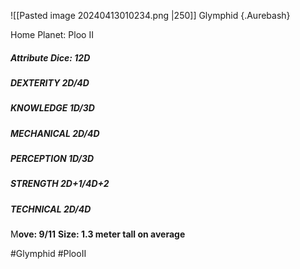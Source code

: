 ![[Pasted image 20240413010234.png |250]]
Glymphid {.Aurebash}

Home Planet: Ploo II
##### Attribute Dice: 12D
##### DEXTERITY 2D/4D
##### KNOWLEDGE 1D/3D
##### MECHANICAL 2D/4D
##### PERCEPTION 1D/3D
##### STRENGTH 2D+1/4D+2
##### TECHNICAL 2D/4D
M**ove: 9/11**
**Size: 1.3 meter tall on average**

#Glymphid #PlooII
